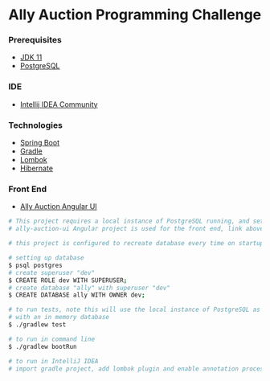 # Ally Auction Programming Challenge
### Prerequisites
* [JDK 11](https://adoptopenjdk.net/)
* [PostgreSQL](https://www.postgresql.org/)
### IDE
* [Intellij IDEA Community](https://www.jetbrains.com/idea/)
### Technologies
* [Spring Boot](https://spring.io/projects/spring-boot)
* [Gradle](https://gradle.org/)
* [Lombok](https://projectlombok.org/)
* [Hibernate](https://hibernate.org/)
### Front End
* [Ally Auction Angular UI](https://github.com/syousif87/ally-auction-ui)
```bash
# This project requires a local instance of PostgreSQL running, and set up as shown below.
# ally-auction-ui Angular project is used for the front end, link above

# this project is configured to recreate database every time on startup for testing purposes
```
```bash
# setting up database
$ psql postgres
# create superuser "dev"
$ CREATE ROLE dev WITH SUPERUSER;
# create database "ally" with superuser "dev"
$ CREATE DATABASE ally WITH OWNER dev;
```
```bash
# to run tests, note this will use the local instance of PostgreSQL as integration testing was not fully developed
# with an in memory database
$ ./gradlew test
```
```bash
# to run in command line
$ ./gradlew bootRun
```
```bash
# to run in IntelliJ IDEA
# import gradle project, add lombok plugin and enable annotation processing
```
